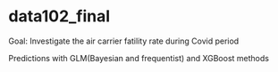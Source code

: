 # data102_final

Goal: Investigate the air carrier fatility rate during Covid period

Predictions with GLM(Bayesian and frequentist) and XGBoost methods

